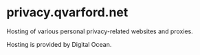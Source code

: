 # privacy.qvarford.net
Hosting of various personal privacy-related websites and proxies.

Hosting is provided by Digital Ocean.